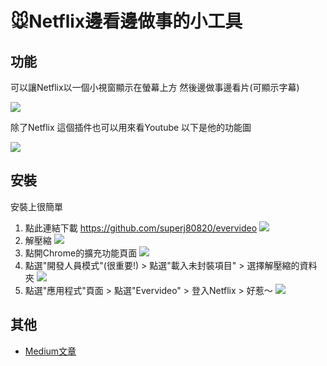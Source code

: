 # 🐭Netflix邊看邊做事的小工具

## 功能

可以讓Netflix以一個小視窗顯示在螢幕上方 然後邊做事邊看片(可顯示字幕)

![](https://i.imgur.com/t3RV2C6.gif)

除了Netflix 這個插件也可以用來看Youtube 以下是他的功能圖

![](https://i.imgur.com/iQgaeG6.jpg)

## 安裝

安裝上很簡單

1. 點此連結下載
    https://github.com/superj80820/evervideo
    ![](https://i.imgur.com/C3q5Fpm.png)
2. 解壓縮
    ![](https://i.imgur.com/cW3KS50.png)
3. 點開Chrome的擴充功能頁面
![](https://i.imgur.com/lcoL0N1.png)
4. 點選"開發人員模式"(很重要!) > 點選"載入未封裝項目" > 選擇解壓縮的資料夾
    ![](https://i.imgur.com/HWzIcnA.png)
5. 點選"應用程式"頁面 > 點選"Evervideo" > 登入Netflix > 好惹～
![](https://i.imgur.com/Efe1YFw.png)

## 其他

* [Medium文章](https://medium.com/%E9%AB%92%E6%A1%B6%E5%AD%90/netflix%E9%82%8A%E7%9C%8B%E9%82%8A%E5%81%9A%E4%BA%8B%E7%9A%84%E5%B0%8F%E5%B7%A5%E5%85%B7-ac98beb4f1f1)

